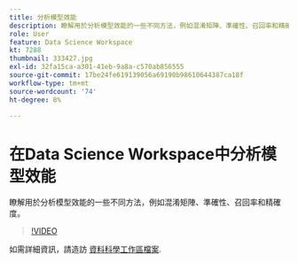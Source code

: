```yaml
---
title: 分析模型效能
description: 瞭解用於分析模型效能的一些不同方法，例如混淆矩陣、準確性、召回率和精確度。
role: User
feature: Data Science Workspace
kt: 7288
thumbnail: 333427.jpg
exl-id: 32fa15ca-a301-41eb-9a8a-c570ab856555
source-git-commit: 17be24fe619139056a69190b98610644387ca18f
workflow-type: tm+mt
source-wordcount: '74'
ht-degree: 8%

---
```


# 在Data Science Workspace中分析模型效能

瞭解用於分析模型效能的一些不同方法，例如混淆矩陣、準確性、召回率和精確度。

>[!VIDEO](https://video.tv.adobe.com/v/333427)

如需詳細資訊，請造訪 [資料科學工作區檔案](https://experienceleague.adobe.com/docs/experience-platform/data-science-workspace/home.html?lang=zh-Hant).